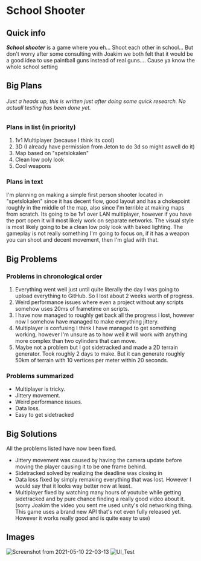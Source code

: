 # School Shooter
## Quick info
**_School shooter_** is a game where you eh... Shoot each other in school... 
But don't worry after some consulting with Joakim we both felt that it would be a good idea to use paintball guns instead of real guns.... Cause ya know the whole school setting
## Big Plans
###### _Just a heads up, this is written just after doing some quick research. No actuall testing has been done yet._
### Plans in list (in priority)
1. 1v1 Multiplayer (because I think its cool)
2. 3D (I already have permission from Jeton to do 3d so might aswell do it)
3. Map based on "spetslokalen"
5. Clean low poly look
6. Cool weapons
### Plans in text
I'm planning on making a simple first person shooter located in "spetslokalen" since it has decent flow, good layout and has a chokepoint roughly in the middle of the map, also since I'm terrible at making maps from scratch. 
Its going to be 1v1 over LAN multiplayer, however if you have the port open it will most likely work on separate networks.
The visual style is most likely going to be a clean low poly look with baked lighting. 
The gameplay is not really something I'm going to focus on, if it has a weapon you can shoot and decent movement, then I'm glad with that.
## Big Problems
### Problems in chronological order
1. Everything went well just until quite literally the day I was going to upload everything to GitHub. So I lost about 2 weeks worth of progress.
2. Weird performance issues where even a project without any scripts somehow uses 20ms of frametime on scripts.
3. I have now managed to roughly get back all the progress i lost, however now I somehow have managed to make everything jittery.
4. Multiplayer is confusing I think I have managed to get something working, however I'm unsure as to how well it will work with anything more complex than two cylinders that can move.
5. Maybe not a problem but I got sidetracked and made a 2D terrain generator. Took roughly 2 days to make. But it can generate roughly 50km of terrain with 10 vertices per meter within 20 seconds.
### Problems summarized
- Multiplayer is tricky.
- Jittery movement.
- Weird performance issues.
- Data loss.
- Easy to get sidetracked
## Big Solutions
All the problems listed have now been fixed. 
- Jittery movement was caused by having the camera update before moving the player causing it to be one frame behind.
- Sidetracked solved by realizing the deadline was closing in
- Data loss fixed by simply remaking everything that was lost. However I would say that it looks way better now at least.
- Multiplayer fixed by watching many hours of youtube while getting sidetracked and by pure chance finding a really good video about it. (sorry Joakim the video you sent me used unity's old networking thing. This game uses a brand new API that's not even fully released yet. However it works really good and is quite easy to use)
## Images
![Screenshot from 2021-05-10 22-03-13](https://user-images.githubusercontent.com/71272158/117717849-a0489e80-b1db-11eb-92cc-6730af64aea3.png)
![UI_Test](https://www.youtube.com/watch?v=fm58hkLQINw)
